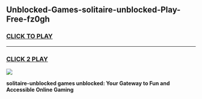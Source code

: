 
## Unblocked-Games-solitaire-unblocked-Play-Free-fz0gh
<h3>
<a href="https://premium76.site?title=solitaire-unblocked&ref=18A1">CLICK TO PLAY</a></h3>
<hr>

<h3>
<a href="https://premium76.site?title=solitaire-unblocked&ref=18A1">CLICK 2 PLAY</a>
  
</h3>

<a href="https://premium76.site?title=solitaire-unblocked&ref=18A1"><img src="https://clearcache.store/games.png"></a>


**solitaire-unblocked games unblocked: Your Gateway to Fun and Accessible Online Gaming**
